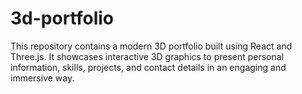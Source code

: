 # 3d-portfolio
This repository contains a modern 3D portfolio built using React and Three.js. It showcases interactive 3D graphics to present personal information, skills, projects, and contact details in an engaging and immersive way.
